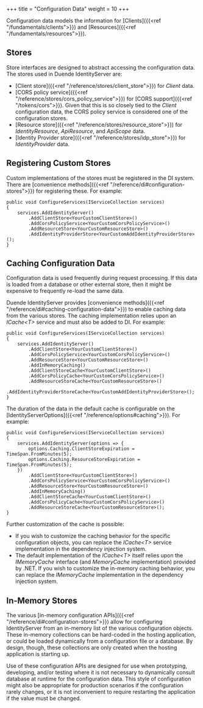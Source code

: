 +++
title = "Configuration Data"
weight = 10
+++

Configuration data models the information for [Clients]({{<ref "/fundamentals/clients">}}) and [Resources]({{<ref "/fundamentals/resources">}}).

## Stores

Store interfaces are designed to abstract accessing the configuration data. 
The stores used in Duende IdentityServer are:
* [Client store]({{<ref "/reference/stores/client_store">}}) for *Client* data.
* [CORS policy service]({{<ref "/reference/stores/cors_policy_service">}}) for [CORS support]({{<ref "/tokens/cors">}}). Given that this is so closely tied to the *Client* configuration data, the CORS policy service is considered one of the configuration stores.
* [Resource store]({{<ref "/reference/stores/resource_store">}}) for *IdentityResource*, *ApiResource*, and *ApiScope* data.
* [Identity Provider store]({{<ref "/reference/stores/idp_store">}}) for *IdentityProvider* data.

## Registering Custom Stores

Custom implementations of the stores must be registered in the DI system.
There are [convenience methods]({{<ref "/reference/di#configuration-stores">}}) for registering these.
For example:

```
public void ConfigureServices(IServiceCollection services)
{
    services.AddIdentityServer()
        .AddClientStore<YourCustomClientStore>()
        .AddCorsPolicyService<YourCustomCorsPolicyService>()
        .AddResourceStore<YourCustomResourceStore>()
        .AddIdentityProviderStore<YourCustomAddIdentityProviderStore>();
}
```

## Caching Configuration Data

Configuration data is used frequently during request processing.
If this data is loaded from a database or other external store, then it might be expensive to frequently re-load the same data.

Duende IdentityServer provides [convenience methods]({{<ref "/reference/di#caching-configuration-data">}}) to enable caching data from the various stores.
The caching implementation relies upon an *ICache\<T>* service and must also be added to DI. 
For example:

```
public void ConfigureServices(IServiceCollection services)
{
    services.AddIdentityServer()
        .AddClientStore<YourCustomClientStore>()
        .AddCorsPolicyService<YourCustomCorsPolicyService>()
        .AddResourceStore<YourCustomResourceStore>()
        .AddInMemoryCaching()
        .AddClientStoreCache<YourCustomClientStore>()
        .AddCorsPolicyCache<YourCustomCorsPolicyService>()
        .AddResourceStoreCache<YourCustomResourceStore>()
        .AddIdentityProviderStoreCache<YourCustomAddIdentityProviderStore>();
}
```

The duration of the data in the default cache is configurable on the [IdentityServerOptions]({{<ref "/reference/options#caching">}}).
For example:

```
public void ConfigureServices(IServiceCollection services)
{
    services.AddIdentityServer(options => {
        options.Caching.ClientStoreExpiration = TimeSpan.FromMinutes(5);
        options.Caching.ResourceStoreExpiration = TimeSpan.FromMinutes(5);
    })
        .AddClientStore<YourCustomClientStore>()
        .AddCorsPolicyService<YourCustomCorsPolicyService>()
        .AddResourceStore<YourCustomResourceStore>()
        .AddInMemoryCaching()
        .AddClientStoreCache<YourCustomClientStore>()
        .AddCorsPolicyCache<YourCustomCorsPolicyService>()
        .AddResourceStoreCache<YourCustomResourceStore>();
}
```

Further customization of the cache is possible: 
* If you wish to customize the caching behavior for the specific configuration objects, you can replace the *ICache\<T>* service implementation in the dependency injection system.
* The default implementation of the *ICache\<T>* itself relies upon the *IMemoryCache* interface (and *MemoryCache* implementation) provided by .NET.
If you wish to customize the in-memory caching behavior, you can replace the *IMemoryCache* implementation in the dependency injection system.

## In-Memory Stores

The various [in-memory configuration APIs]({{<ref "/reference/di#configuration-stores">}}) allow for configuring IdentityServer from an in-memory list of the various configuration objects.
These in-memory collections can be hard-coded in the hosting application, or could be loaded dynamically from a configuration file or a database.
By design, though, these collections are only created when the hosting application is starting up.

Use of these configuration APIs are designed for use when prototyping, developing, and/or testing where it is not necessary to dynamically consult database at runtime for the configuration data.
This style of configuration might also be appropriate for production scenarios if the configuration rarely changes, or it is not inconvenient to require restarting the application if the value must be changed.

